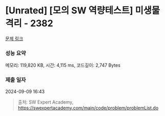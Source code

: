 # [Unrated] [모의 SW 역량테스트] 미생물 격리 - 2382 

[문제 링크](https://swexpertacademy.com/main/code/problem/problemDetail.do?contestProbId=AV597vbqAH0DFAVl) 

### 성능 요약

메모리: 119,820 KB, 시간: 4,115 ms, 코드길이: 2,747 Bytes

### 제출 일자

2024-09-09 16:43



> 출처: SW Expert Academy, https://swexpertacademy.com/main/code/problem/problemList.do